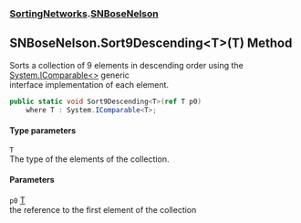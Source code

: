 ### [SortingNetworks](SortingNetworks.md 'SortingNetworks').[SNBoseNelson](SortingNetworks_SNBoseNelson.md 'SortingNetworks.SNBoseNelson')
## SNBoseNelson.Sort9Descending&lt;T&gt;(T) Method
Sorts a collection of 9 elements in descending order using the [System.IComparable&lt;&gt;](https://docs.microsoft.com/en-us/dotnet/api/System.IComparable-1 'System.IComparable`1') generic  
interface implementation of each element.  
```csharp
public static void Sort9Descending<T>(ref T p0)
    where T : System.IComparable<T>;
```
#### Type parameters
<a name='SortingNetworks_SNBoseNelson_Sort9Descending_T_(T)_T'></a>
`T`  
The type of the elements of the collection.
  
#### Parameters
<a name='SortingNetworks_SNBoseNelson_Sort9Descending_T_(T)_p0'></a>
`p0` [T](SortingNetworks_SNBoseNelson_Sort9Descending_T_(T).md#SortingNetworks_SNBoseNelson_Sort9Descending_T_(T)_T 'SortingNetworks.SNBoseNelson.Sort9Descending&lt;T&gt;(T).T')  
the reference to the first element of the collection
  
